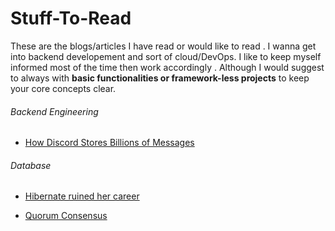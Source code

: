 # Stuff-To-Read
These are the blogs/articles I have read or would like to read . I wanna get into backend developement and sort of cloud/DevOps. I like to keep myself informed most of the time then work accordingly . Although I would suggest to always with **basic functionalities or framework-less projects** to keep your core concepts clear. 

<h6>Backend Engineering</h6>

- [How Discord Stores Billions of Messages](https://blog.discord.com/how-discord-stores-billions-of-messages-7fa6ec7ee4c7/)

<h6>Database</h6>

- [Hibernate ruined her career](https://medium.com/@ggajos/how-hibernate-almost-ruined-16f31ba7d381/)

- [Quorum Consensus](https://www.exploredatabase.com/2014/04/quorum-consensus-protocol-distributed.html#:~:text=This%20is%20one%20of%20the,protocol%20in%20distributed%20database%20systems.&text=The%20protocol%20assigns%20each%20site%20that%20have%20a%20replica%20with%20a%20weight.)
